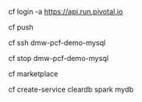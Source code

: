 cf login -a https://api.run.pivotal.io

cf push

cf ssh  dmw-pcf-demo-mysql

cf stop dmw-pcf-demo-mysql 

cf marketplace

cf create-service cleardb spark mydb